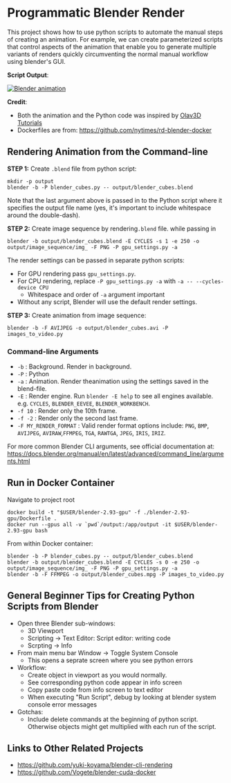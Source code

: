 Programmatic Blender Render
===========================

This project shows how to use python scripts to automate the manual steps of creating an animation. For example, we can create parameterized scripts that control aspects of the animation that enable you to generate multiple variants of renders quickly circumventing the normal manual workflow using blender's GUI.

**Script Output**:

[![Blender animation](https://img.youtube.com/vi/orCrpGGHD2o/0.jpg)](https://youtu.be/orCrpGGHD2o)


**Credit**:

- Both the animation and the Python code was inspired by [Olav3D Tutorials](https://www.youtube.com/watch?v=KI0tjZUkb5A)
- Dockerfiles are from: https://github.com/nytimes/rd-blender-docker


## Rendering Animation from the Command-line


**STEP 1:** Create `.blend` file from python script:
```shell
mkdir -p output
blender -b -P blender_cubes.py -- output/blender_cubes.blend
```
Note that the last argument above is passed in to the Python script where it specifies the output file name (yes, it's important to include whitespace around the double-dash).

**STEP 2:** Create image sequence by rendering`.blend` file.
 while passing in 
```shell
blender -b output/blender_cubes.blend -E CYCLES -s 1 -e 250 -o output/image_sequence/img_ -F PNG -P gpu_settings.py -a
```
The render settings can be passed in separate python scripts:

- For GPU rendering pass `gpu_settings.py`.  
- For CPU rendering, replace `-P gpu_settings.py -a` with `-a -- --cycles-device CPU`
    + Whitespace and order of `-a` argument important
- Without any script, Blender will use the default render settings.

**STEP 3:** Create animation from image sequence:
```shell
blender -b -F AVIJPEG -o output/blender_cubes.avi -P images_to_video.py
```

### Command-line Arguments

- `-b` : Background. Render in background.
- `-P` : Python
- `-a` : Animation. Render theanimation using the settings saved in the blend-file.
- `-E` : Render engine. Run `blender -E help` to see all engines available. e.g. `CYCLES`, `BLENDER_EEVEE`, `BLENDER_WORKBENCH`.
- `-f 10` : Render only the 10th frame.
- `-f -2` : Render only the second last frame.
- `-F MY_RENDER_FORMAT` : Valid render format options include: `PNG`, `BMP`, `AVIJPEG`, `AVIRAW`,`FFMPEG`, `TGA`, `RAWTGA`, `JPEG`, `IRIS`, `IRIZ`.

For more common Blender CLI arguments, see official documentation at:
https://docs.blender.org/manual/en/latest/advanced/command_line/arguments.html

## Run in Docker Container

Navigate to project root
```shell
docker build -t "$USER/blender-2.93-gpu" -f ./blender-2.93-gpu/Dockerfile .
docker run --gpus all -v `pwd`/output:/app/output -it $USER/blender-2.93-gpu bash
```

From within Docker container:
```shell
blender -b -P blender_cubes.py -- output/blender_cubes.blend
blender -b output/blender_cubes.blend -E CYCLES -s 0 -e 250 -o output/image_sequence/img_ -F PNG -P gpu_settings.py -a
blender -b -F FFMPEG -o output/blender_cubes.mpg -P images_to_video.py
```


## General Beginner Tips for Creating Python Scripts from Blender

- Open three Blender sub-windows:
    + 3D Viewport
    + Scripting -> Text Editor: Script editor: writing code
    + Scrpting -> Info
- From main menu bar Window -> Toggle System Console
    + This opens a seprate screen where you see python errors
- Workflow:
    + Create object in viewport as you would normally.
    + See corresponding python code appear in info screen
    + Copy paste code from info screen to text editor
    + When executing "Run Script", debug by looking at blender system console error messages
- Gotchas:
    + Include delete commands at the beginning of python script. Otherwise objects might get multiplied with each run of the script.


## Links to Other Related Projects

- https://github.com/yuki-koyama/blender-cli-rendering
- https://github.com/Vogete/blender-cuda-docker
